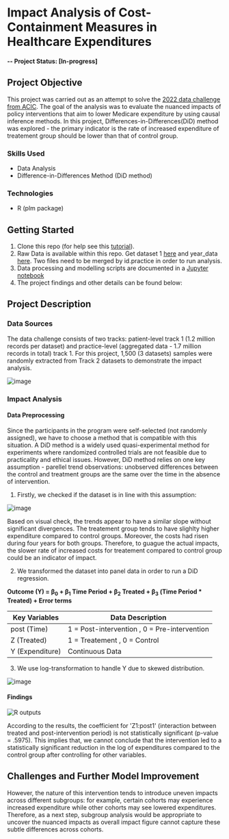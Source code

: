 # Impact Analysis of Cost-Containment Measures in Healthcare Expenditures

#### -- Project Status: [In-progress]

## Project Objective
This project was carried out as an attempt to solve the [2022 data challenge from ACIC](https://acic2022.mathematica.org/). The goal of the analysis was to evaluate the nuanced impacts of policy interventions that aim to lower Medicare expenditure by using causal inference methods. In this project, Differences-in-Differences(DiD) method was explored - the primary indicator is the rate of increased expenditure of treatement group should be lower than that of control group.

### Skills Used
* Data Analysis
* Difference-in-Differences Method (DiD method)

### Technologies
* R (plm package)

## Getting Started

1. Clone this repo (for help see this [tutorial](https://help.github.com/articles/cloning-a-repository/)).
2. Raw Data is available within this repo. Get dataset 1 [here](https://github.com/khinydnlin/portfolio/blob/main/Impact%20Analysis_ACIC%20challenge/acic_data.csv) and year_data [here](https://github.com/khinydnlin/portfolio/blob/main/Impact%20Analysis_ACIC%20challenge/acic_year.csv). Two files need to be merged by id.practice in order to run analysis.
3. Data processing and modelling scripts are documented in a [Jupyter notebook](https://github.com/khinydnlin/portfolio/blob/main/Car%20Auction%20Price%20Predictions%20(Myanmar)/Car%20Auction%20Price%20Predictions.ipynb)
4. The project findings and other details can be found below:

## Project Description

### Data Sources

The data challenge consists of two tracks: patient-level track 1 (1.2 million records per dataset) and practice-level (aggregated data - 1.7 million records in total) track 1. For this project, 1,500 (3 datasets) samples were randomly extracted from Track 2 datasets to demonstrate the impact analysis.

![image](https://github.com/khinydnlin/portfolio/assets/145341635/8b5b7e4a-6e56-4eb8-aceb-9e72e57ea459)

### Impact Analysis

#### Data Preprocessing

Since the participants in the program were self-selected (not randomly assigned), we have to choose a method that is compatible with this situation. A DiD method is a widely used quasi-experimental method for experiments where randomized controlled trials are not feasible due to practicality and ethical issues. However, DiD method relies on one key assumption - parellel trend observations: unobserved differences between the control and treatment groups are the same over the time in the absence of intervention.

1. Firstly, we checked if the dataset is in line with this assumption:

![image](https://github.com/khinydnlin/portfolio/assets/145341635/c474e68f-a31e-44e7-801f-80cb85311697)

Based on visual check, the trends appear to have a similar slope without significant divergences. The treatement group tends to have slighlty higher expenditure compared to control groups. Moreover, the costs had risen during four years for both groups. Therefore, to guague the actual impacts, the slower rate of increased costs for treatement compared to control group could be an indicator of impact.

2. We transformed the dataset into panel data in order to run a DiD regression.

**Outcome (Y) = &beta;<sub>0</sub> + &beta;<sub>1</sub> Time Period + &beta;<sub>2</sub> Treated + &beta;<sub>3</sub> (Time Period * Treated) + Error terms**

| Key Variables    | Data Description                              | 
|------------------|-----------------------------------------------|
| post (Time)      | 1 = Post-intervention , 0 = Pre-intervention  | 
| Z (Treated)      | 1 = Treatement        , 0 = Control           | 
| Y (Expenditure)  | Continuous Data                               | 

3. We use log-transformation to handle Y due to skewed distribution. 

![image](https://github.com/khinydnlin/portfolio/assets/145341635/066a75b0-df0d-48d8-880d-83062d32a691)

#### Findings

![R outputs](https://github.com/khinydnlin/portfolio/assets/145341635/a752c00d-91c5-42fd-b664-58cc4c54499e)

According to the results, the coefficient for 'Z1:post1' (interaction between treated and post-intervention period) is not statistically significant (p-value = .5975). This implies that, we cannot conclude that the intervention led to a statistically significant reduction in the log of expenditures compared to the control group after controlling for other variables. 

## Challenges and Further Model Improvement

However, the nature of this intervention tends to introduce uneven impacts across different subgroups: for example, certain cohorts may experience increased expenditure while other cohorts may see lowered expenditures. Therefore, as a next step, subgroup analysis would be appropriate to uncover the nuanced impacts as overall impact figure cannot capture these subtle differences across cohorts.


